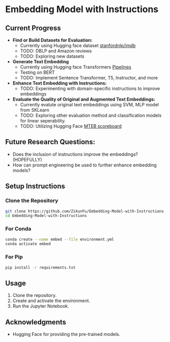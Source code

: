 
# Embedding Model with Instructions

## Current Progress

- **Find or Build Datasets for Evaluation:**
    - Currently using Hugging face dataset [stanfordnlp/imdb](https://huggingface.co/datasets/stanfordnlp/imdb)
    - TODO: DBLP and Amazon reviews
    - TODO: Exploring new datasets
- **Generate Text Embedding**
    - Currently using Hugging face Transformers [Pipelines](https://huggingface.co/docs/transformers/main_classes/pipelines)
    - Testing on BERT
    - TODO: Implement Sentence Transformer, T5, Instructor, and more
- **Enhance Text Embedding with Instructions:**
    - TODO: Experimenting with domain-specific instructions to improve embeddings
- **Evaluate the Quality of Original and Augmented Text Embeddings:**
    - Currently evalute original text embeddings using SVM, MLP model from SKLearn
    - TODO: Exploring other evaluation method and classification models for linear seperability.
    - TODO: Utilizing Hugging Face [MTEB scoreboard](https://github.com/embeddings-benchmark/mteb)

## Future Research Questions:
- Does the inclusion of instructions improve the embeddings? (HOPEFULLY)
- How can prompt engineering be used to further enhance embedding models?

## Setup Instructions

### Clone the Repository

```bash
git clone https://github.com/ZikunFu/Embedding-Model-with-Instructions.git
cd Embedding-Model-with-Instructions
```

### For Conda

```bash
conda create --name embed --file environment.yml
conda activate embed
```

### For Pip

```bash
pip install -r requirements.txt
```

## Usage

1. Clone the repository.
2. Create and activate the environment.
3. Run the Jupyter Notebook.


## Acknowledgments

- Hugging Face for providing the pre-trained models.